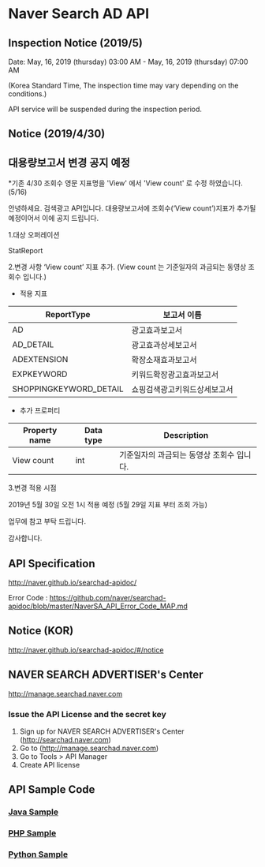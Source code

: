 # Naver Search AD API

## Inspection Notice (2019/5)
Date: May, 16, 2019 (thursday) 03:00 AM - May, 16, 2019 (thursday) 07:00 AM

(Korea Standard Time, The inspection time may vary depending on the conditions.)

API service will be suspended during the inspection period.

## Notice (2019/4/30)
## 대용량보고서 변경 공지 예정 

*기존 4/30 조회수 영문 지표명을 'View' 에서 'View count' 로 수정 하였습니다. (5/16) 

안녕하세요. 검색광고 API입니다. 
대용량보고서에 조회수(‘View count’)지표가 추가될 예정이어서 이에 공지 드립니다.

1.대상 오퍼레이션

StatReport

2.변경 사항 
‘View count’ 지표 추가. 
(View count 는 기준일자의 과금되는 동영상 조회수 입니다.)

* 적용 지표 
 
ReportType | 보고서 이름
-----------| -------|
AD|광고효과보고서
AD_DETAIL|광고효과상세보고서
ADEXTENSION|확장소재효과보고서
EXPKEYWORD|키워드확장광고효과보고서
SHOPPINGKEYWORD_DETAIL|쇼핑검색광고키워드상세보고서

* 추가 프로퍼티

Property name | Data type | Description
-----------| -------| -------|
View count|int| 기준일자의 과금되는 동영상 조회수 입니다.

3.변경 적용 시점

2019년 5월 30일 오전 1시 적용 예정 (5월 29일 지표 부터 조회 가능)

업무에 참고 부탁 드립니다.

감사합니다.



## API Specification
http://naver.github.io/searchad-apidoc/

Error Code : https://github.com/naver/searchad-apidoc/blob/master/NaverSA_API_Error_Code_MAP.md

## Notice (KOR)
http://naver.github.io/searchad-apidoc/#/notice

## NAVER SEARCH ADVERTISER's Center
http://manage.searchad.naver.com

### Issue the API License and the secret key

1. Sign up for NAVER SEARCH ADVERTISER's Center (http://searchad.naver.com)
2. Go to (http://manage.searchad.naver.com)
3. Go to Tools > API Manager
4. Create API license


## API Sample Code

### [Java Sample](java-sample)
### [PHP Sample](php-sample)
### [Python Sample](python-sample)
